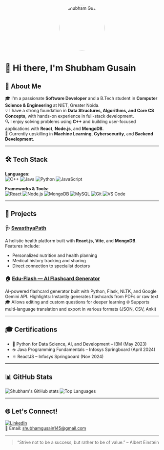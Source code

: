 <p align="center">
  <img src="https://avatars.githubusercontent.com/u/165998013" width="150" height="150" alt="Shubham Gusain" style="border-radius:50%;">
</p>


# 👋 Hi there, I'm Shubham Gusain

## 🚀 About Me

🎓 I'm a passionate **Software Developer** and a B.Tech student in **Computer Science & Engineering** at NIET, Greater Noida.  
💡 I have a strong foundation in **Data Structures, Algorithms, and Core CS Concepts**, with hands-on experience in full-stack development.  
🔍 I enjoy solving problems using **C++** and building user-focused applications with **React**, **Node.js**, and **MongoDB**.  
🌱 Currently upskilling in **Machine Learning**, **Cybersecurity**, and **Backend Development**.

---

## 🛠️ Tech Stack

**Languages:**  
![C++](https://img.shields.io/badge/C++-00599C?style=flat&logo=cplusplus&logoColor=white)
![Java](https://img.shields.io/badge/Java-ED8B00?style=flat&logo=java&logoColor=white)
![Python](https://img.shields.io/badge/Python-3776AB?style=flat&logo=python&logoColor=white)
![JavaScript](https://img.shields.io/badge/JavaScript-F7DF1E?style=flat&logo=javascript&logoColor=black)

**Frameworks & Tools:**  
![React](https://img.shields.io/badge/React-20232A?style=flat&logo=react&logoColor=61DAFB)
![Node.js](https://img.shields.io/badge/Node.js-339933?style=flat&logo=nodedotjs&logoColor=white)
![MongoDB](https://img.shields.io/badge/MongoDB-4EA94B?style=flat&logo=mongodb&logoColor=white)
![MySQL](https://img.shields.io/badge/MySQL-4479A1?style=flat&logo=mysql&logoColor=white)
![Git](https://img.shields.io/badge/Git-F05032?style=flat&logo=git&logoColor=white)
![VS Code](https://img.shields.io/badge/VS%20Code-007ACC?style=flat&logo=visual-studio-code&logoColor=white)

---

## 📂 Projects

### 🩺 [SwasthyaPath](https://github.com/Shubham0x1/SwasthyaPath)  
A holistic health platform built with **React.js**, **Vite**, and **MongoDB**.  
Features include:
- Personalized nutrition and health planning
- Medical history tracking and sharing
- Direct connection to specialist doctors

### 🏠 [ Edu-Flash — AI Flashcard Generator](https://github.com/Shubham0x1/Edu-Flash)  
AI-powered flashcard generator built with Python, Flask, NLTK, and Google Gemini API.
Highlights:
Instantly generates flashcards from PDFs or raw text
🎓 Allows editing and custom questions for deeper learning
🌐 Supports multi-language translation and export in various formats (JSON, CSV, Anki)

---

## 🎓 Certifications

- 📘 Python for Data Science, AI, and Development – IBM (May 2023)  
- ☕ Java Programming Fundamentals – Infosys Springboard (April 2024)  
- ⚛️ ReactJS – Infosys Springboard (Nov 2024)

---

## 📊 GitHub Stats

![Shubham's GitHub stats](https://github-readme-stats.vercel.app/api?username=Shubham0x1&show_icons=true&theme=radical)
![Top Languages](https://github-readme-stats.vercel.app/api/top-langs/?username=Shubham0x1&layout=compact&theme=radical)

---

## 🌐 Let's Connect!

[![LinkedIn](https://img.shields.io/badge/-LinkedIn-blue?style=flat-square&logo=linkedin)](https://www.linkedin.com/in/shubhamgusain01)  
📧 Email: [shubhamgusain145@gmail.com](mailto:shubhamgusain145@gmail.com)

---

> “Strive not to be a success, but rather to be of value.” – Albert Einstein
